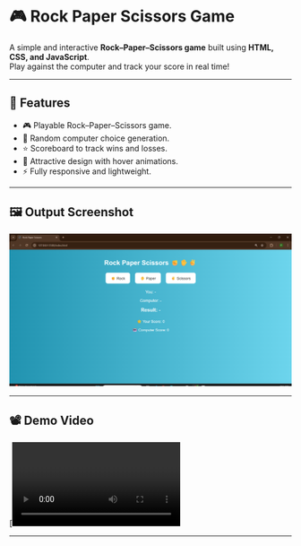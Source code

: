 # 🎮 Rock Paper Scissors Game

A simple and interactive **Rock–Paper–Scissors game** built using **HTML, CSS, and JavaScript**.  
Play against the computer and track your score in real time!  

---

## 🚀 Features
- 🎮 Playable Rock–Paper–Scissors game.  
- 🤖 Random computer choice generation.  
- ⭐ Scoreboard to track wins and losses.  
- 🎨 Attractive design with hover animations.  
- ⚡ Fully responsive and lightweight.  

---

## 🖼️ Output Screenshot
![Game Screenshot](output.png)

---
## 📽️ Demo Video
[![Watch Demo](demo.mp4)

---

